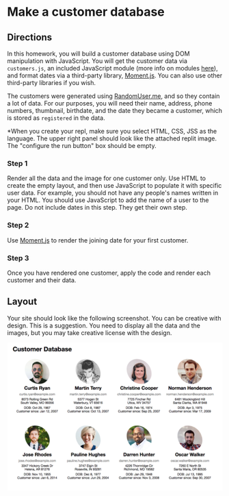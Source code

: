 # Make a customer database

## Directions

In this homework, you will build a customer database using DOM manipulation with JavaScript. You will get the customer data via `customers.js`, an included JavaScript module (more info on modules [here](https://medium.com/@mattlag/es6-modules-getting-started-gotchas-2ad154f38e2e)), and format dates via a third-party library, [Moment.js](http://momentjs.com/). You can also use other third-party libraries if you wish. 

The customers were generated using [RandomUser.me](https://randomuser.me/), and so they contain a lot of data. For our purposes, you will need their name, address, phone numbers, thumbnail, birthdate, and the date they became a customer, which is stored as `registered` in the data.

*When you create your repl, make sure you select HTML, CSS, JSS as the language. The upper right panel should look like the attached replit image. The "configure the run button" box should be empty.

### Step 1
Render all the data and the image for one customer only. Use HTML to create the empty layout, and then use JavaScript to populate it with specific user data. For example, you should not have any people's names written in your HTML. You should use JavaScript to add the name of a user to the page. Do not include dates in this step. They get their own step.
 
### Step 2
Use [Moment.js](http://momentjs.com/) to render the joining date for your first customer.

### Step 3 
Once you have rendered one customer, apply the code and render each customer and their data.

## Layout

Your site should look like the following screenshot. You can be creative with design. This is a suggestion. You need to display all the data and the images, but you may take creative license with the design.

![example screenshot](screenshot.png)
